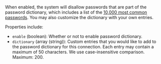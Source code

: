 When enabled, the system will disallow passwords that are part of the password dictionary, which includes a list of the [10,000 most common passwords](https://github.com/danielmiessler/SecLists/blob/master/Passwords/Common-Credentials/10k-most-common.txt). You may also customize the dictionary with your own entries.

Properties include:

- `enable` (boolean): Whether or not to enable password dictionary.
- `dictionary` (array (string)): Custom entries that you would like to add to the password dictionary for this connection. Each entry may contain a maximum of 50 characters. We use case-insensitive comparison. Maximum: 200.